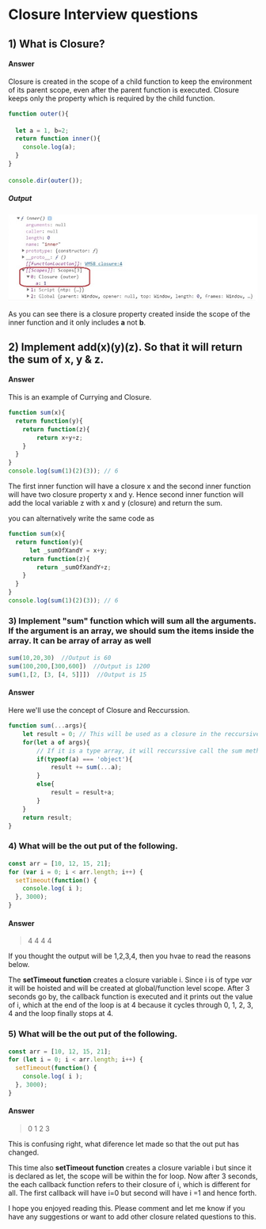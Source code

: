 # Closure Interview questions

## 1) What is Closure?
#### Answer
Closure is created in the scope of a child function to keep the environment of its parent scope, even after the parent function is executed. Closure keeps only the property which is required by the child function.

```javascript
function outer(){

  let a = 1, b=2;
  return function inner(){
    console.log(a);
  }
}

console.dir(outer());
```
##### Output
![Image of Closure](https://github.com/codewithNabajyot/InterviewQuestions/blob/master/JavaScript/Images/Closure1.jpg)

As you can see there is a closure property created inside the scope of the inner function and it only includes **a** not **b**.  

## 2) Implement add(x)(y)(z). So that it will return the sum of x, y & z.
#### Answer
This is an example of Currying and Closure. 
```javascript
function sum(x){  
  return function(y){
    return function(z){
        return x+y+z;
    }
  }
}
console.log(sum(1)(2)(3)); // 6
```
The first inner function will have a closure x and the second inner function will have two closure property x and y. Hence second inner function will add the local variable z with  x and y (closure) and return the sum.

you can alternatively write the same code as 
```javascript
function sum(x){  
  return function(y){
      let _sumOfXandY = x+y;
    return function(z){
        return _sumOfXandY+z;
    }
  }
}
console.log(sum(1)(2)(3)); // 6
```

### 3) Implement "sum" function which will sum all the arguments. If the argument is an array, we should sum the items inside the array. It can be array of array as well
```javascript
sum(10,20,30)  //Output is 60
sum(100,200,[300,600])  //Output is 1200
sum(1,[2, [3, [4, 5]]])  //Output is 15
```
#### Answer
Here we'll use the concept of Closure and Reccurssion.
```javascript
function sum(...args){
    let result = 0; // This will be used as a closure in the reccursive methods.
    for(let a of args){
        // If it is a type array, it will reccurssive call the sum method.
        if(typeof(a) === 'object'){  
            result += sum(...a);
        }
        else{
            result = result+a;
        }
    }
    return result;
}
```

### 4) What will be the out put of the following.
```javascript
const arr = [10, 12, 15, 21];
for (var i = 0; i < arr.length; i++) {
  setTimeout(function() {
    console.log( i );
  }, 3000);
}
```
#### Answer
> 4
> 4
> 4
> 4

If you thought the output will be 1,2,3,4, then you hvae to read the reasons below.

The **setTimeout function** creates a closure variable i. Since i is of type *var* it will be hoisted and will be created at global/function level scope. After 3 seconds go by, the callback function is executed and it prints out the value of i, which at the end of the loop is at 4 because it cycles through 0, 1, 2, 3, 4 and the loop finally stops at 4.

### 5) What will be the out put of the following.
```javascript
const arr = [10, 12, 15, 21];
for (let i = 0; i < arr.length; i++) {
  setTimeout(function() {
    console.log( i );
  }, 3000);
}
```
#### Answer
> 0
> 1
> 2
> 3

This is confusing right, what diference let made so that the out put has changed.

This time also **setTimeout function** creates a closure variable i but since it is declared as let, the scope will be within the for loop. Now after 3 seconds, the each callback function refers to their closure of i, which is different for all. The first callback will have i=0 but second will have i =1 and hence forth.


I hope you enjoyed reading this. Please comment and let me know if you have any suggestions or want to add other closure related questions to this.


